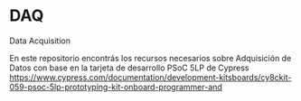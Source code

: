 # DAQ
Data Acquisition

En este repositorio encontrás los recursos necesarios sobre Adquisición de Datos con base en la tarjeta de desarrollo PSoC 5LP de Cypress 
https://www.cypress.com/documentation/development-kitsboards/cy8ckit-059-psoc-5lp-prototyping-kit-onboard-programmer-and
